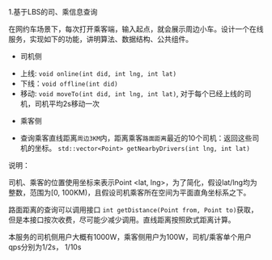 1.基于LBS的司、乘信息查询

在网约车场景下，每次打开乘客端，输入起点，就会展示周边小车。设计一个在线服务，实现如下的功能，讲明算法、数据结构、公共组件。

* 司机侧

- 上线: `void online(int did, int lng, int lat)`
- 下线：`void offline(int did)`
- 移动: `void moveTo(int did, int lng, int lat)`, 对于每个已经上线的司机，司机平均2s移动一次


* 乘客侧

- 查询乘客直线距离`周边3KM`内，距离乘客`路面距离`最近的10个司机：返回这些司机的坐标。 `std::vector<Point> getNearbyDrivers(int lng, int lat)`


说明：

司机、乘客的位置使用坐标来表示Point <lat, lng>，为了简化，假设lat/lng均为整数，范围为[0, 100KM)，且假设司机乘客所在空间为平面直角坐标系之下。

路面距离的查询可以调用接口 `int getDistance(Point from, Point to)`获取，但是本接口按次收费，尽可能少减少调用。直线距离按照欧式距离计算。

本服务的司机侧用户大概有1000W，乘客侧用户为100W，司机/乘客单个用户qps分别为1/2s， 1/10s


